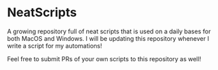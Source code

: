 # NeatScripts
A growing repository full of neat scripts that is used on a daily bases for both MacOS and Windows.
I will be updating this repository whenever I write a script for my automations!

Feel free to submit PRs of your own scripts to this repository as well!
